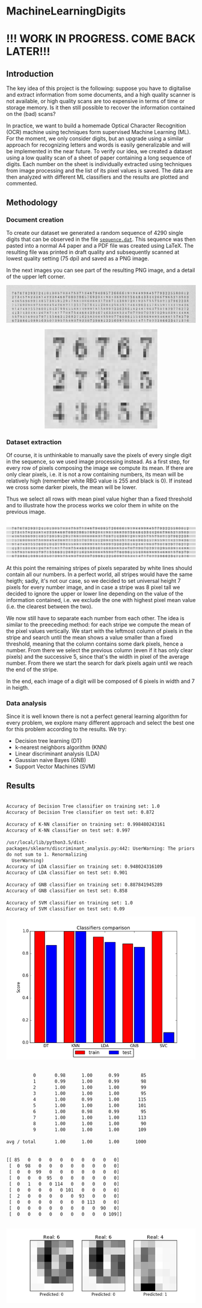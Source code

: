 # MachineLearningDigits

# !!! WORK IN PROGRESS. COME BACK LATER!!!

## Introduction
The key idea of this project is the following: suppose you have to digitalise and extract information from some documents, and a high quality scanner is not available, or high quality scans are too expensive in terms of time or storage memory. Is it then still possible to recover the information contained on the (bad) scans? 

In practice, we want to build a homemade Optical Character Recognition (OCR) machine using techniques form supervised Machine Learning (ML).
For the moment, we only consider digits, but an upgrade using a similar approach for recognizing letters and words is easily generalizable and will be implemented in the near future.
To verify our idea, we created a dataset using a low quality scan of a sheet of paper containing a long sequence of digits. Each number on the sheet is individually extracted using techniques from image processing and the list of its pixel values is saved. The data are then analyzed with different ML classifiers and the results are plotted and commented.    


## Methodology
### Document creation
To create our dataset we generated a random sequence of 4290 single digits that can be observed in the file [`sequence.dat`](https://github.com/dario-marvin/MachineLearningDigits/blob/master/sequence.dat). This sequence was then pasted into a normal A4 paper and a PDF file was created using LaTeX. The resulting file was printed in draft quality and subsequently scanned at lowest quality setting (75 dpi) and saved as a PNG image. 

In the next images you can see part of the resulting PNG image, and a detail of the upper left corner.

<p align="center">
  <img src="https://github.com/dario-marvin/MachineLearningDigits/blob/master/page1_ex.png">
</p>

<p align="center">
  <img width = 300 src="https://github.com/dario-marvin/MachineLearningDigits/blob/master/page1_particular.png">
</p>

### Dataset extraction

Of course, it is unthinkable to manually save the pixels of every single digit in the sequence, so we used image processing instead. As a first step, for every row of pixels composing the image we compute its mean. If there are only clear pixels, i.e. it is not a row containing numbers, its mean will be relatively high (remember white RBG value is 255 and black is 0). If instead we cross some darker pixels, the mean will be lower.

Thus we select all rows with mean pixel value higher than a fixed threshold and to illustrate how the process works we color them in white on the previous image.

<p align="center">
  <img src="https://github.com/dario-marvin/MachineLearningDigits/blob/master/page1_modified_ex.png">
</p>

At this point the remaining stripes of pixels separated by white lines should contain all our numbers. In a perfect world, all stripes would have the same heigth; sadly, it's not our case, so we decided to set universal height 7 pixels for every number image, and in case a stripe was 8 pixel tall we decided to ignore the upper or lower line depending on the value of the information contained, i.e. we exclude the one with highest pixel mean value (i.e. the clearest between the two).  

We now still have to separate each number  from each other. The idea is similar to the preeceding method: for each stripe we compute the mean of the pixel values vertically. We start with the leftmost column of pixels in the stripe and search until the mean shows a value smaller than a fixed threshold, meaning that the column contains some dark pixels, hence a number. From there we select the previous column (even if it has only clear pixels) and the successive 5, since that's the width in pixel of the average number. From there we start the search for dark pixels again until we reach the end of the stripe.

In the end, each image of a digit will be composed of 6 pixels in width and 7 in heigth.  

### Data analysis

Since it is well known there is not a perfect general learning algorithm for every problem, we explore many different approach and select the best one for this problem according to the results. We try:
- Decision tree learning (DT)
- k-nearest neighbors algorithm (KNN)
- Linear discriminant analysis (LDA)
- Gaussian naive Bayes (GNB)
- Support Vector Machines (SVM)

## Results

```

Accuracy of Decision Tree classifier on training set: 1.0
Accuracy of Decision Tree classifier on test set: 0.872

Accuracy of K-NN classifier on training set: 0.998480243161
Accuracy of K-NN classifier on test set: 0.997

/usr/local/lib/python3.5/dist-packages/sklearn/discriminant_analysis.py:442: UserWarning: The priors do not sum to 1. Renormalizing
  UserWarning)
Accuracy of LDA classifier on training set: 0.948024316109
Accuracy of LDA classifier on test set: 0.901

Accuracy of GNB classifier on training set: 0.887841945289
Accuracy of GNB classifier on test set: 0.858

Accuracy of SVM classifier on training set: 1.0
Accuracy of SVM classifier on test set: 0.09

```

<p align="center">
  <img src="https://github.com/dario-marvin/MachineLearningDigits/blob/master/classifier_comparison.png">
</p>

```             precision    recall  f1-score   support

          0       0.98      1.00      0.99        85
          1       0.99      1.00      0.99        98
          2       1.00      1.00      1.00        99
          3       1.00      1.00      1.00        95
          4       1.00      0.99      1.00       115
          5       1.00      1.00      1.00       101
          6       1.00      0.98      0.99        95
          7       1.00      1.00      1.00       113
          8       1.00      1.00      1.00        90
          9       1.00      1.00      1.00       109

avg / total       1.00      1.00      1.00      1000


[[ 85   0   0   0   0   0   0   0   0   0]
 [  0  98   0   0   0   0   0   0   0   0]
 [  0   0  99   0   0   0   0   0   0   0]
 [  0   0   0  95   0   0   0   0   0   0]
 [  0   1   0   0 114   0   0   0   0   0]
 [  0   0   0   0   0 101   0   0   0   0]
 [  2   0   0   0   0   0  93   0   0   0]
 [  0   0   0   0   0   0   0 113   0   0]
 [  0   0   0   0   0   0   0   0  90   0]
 [  0   0   0   0   0   0   0   0   0 109]]


```

<p align="center">
  <img src="https://github.com/dario-marvin/MachineLearningDigits/blob/master/wrong_predictions.png">
</p>
